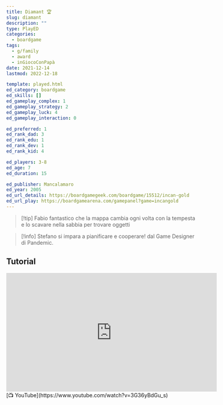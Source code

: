 ```yaml
---
title: Diamant 🏆
slug: diamant
description: ""
type: PlayED
categories:
  - boardgame
tags:
  - g/family
  - award
  - inGiocoConPapà
date: 2021-12-14
lastmod: 2022-12-18

template: played.html
ed_category: boardgame
ed_skills: []
ed_gameplay_complex: 1
ed_gameplay_strategy: 2
ed_gameplay_luck: 4
ed_gameplay_interaction: 0

ed_preferred: 1
ed_rank_dad: 3
ed_rank_edu: 1
ed_rank_dev: 1
ed_rank_kid: 4

ed_players: 3-8
ed_age: 7
ed_duration: 15

ed_publisher: Mancalamaro
ed_year: 2005
ed_url_details: https://boardgamegeek.com/boardgame/15512/incan-gold
ed_url_play: https://boardgamearena.com/gamepanel?game=incangold
---
```



> [!tip] Fabio
> fantastico che la mappa cambia ogni volta con la tempesta e lo scavare nella sabbia per trovare oggetti

> [!info] Stefano
> si impara a pianificare e cooperare! dal Game Designer di Pandemic.

## Tutorial

<iframe width="560" height="315" src="https://www.youtube-nocookie.com/embed/3G36yBdGu_s?si=8KCZdyf3DzDTbFnf" title="YouTube video player" frameborder="0" allow="accelerometer; autoplay; clipboard-write; encrypted-media; gyroscope; picture-in-picture; web-share" allowfullscreen></iframe>
[📺 YouTube](https://www.youtube.com/watch?v=3G36yBdGu_s)
